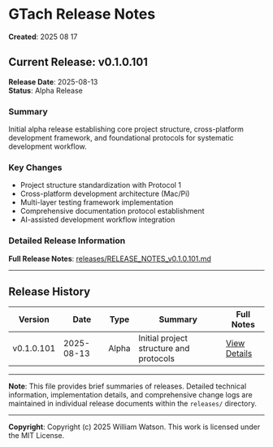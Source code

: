# GTach Release Notes

**Created**: 2025 08 17

## Current Release: v0.1.0.101

**Release Date**: 2025-08-13  
**Status**: Alpha Release

### Summary
Initial alpha release establishing core project structure, cross-platform development framework, and foundational protocols for systematic development workflow.

### Key Changes
- Project structure standardization with Protocol 1
- Cross-platform development architecture (Mac/Pi)
- Multi-layer testing framework implementation
- Comprehensive documentation protocol establishment
- AI-assisted development workflow integration

### Detailed Release Information
**Full Release Notes**: [releases/RELEASE_NOTES_v0.1.0.101.md](releases/RELEASE_NOTES_v0.1.0.101.md)

---

## Release History

| Version | Date | Type | Summary | Full Notes |
|---------|------|------|---------|------------|
| v0.1.0.101 | 2025-08-13 | Alpha | Initial project structure and protocols | [View Details](releases/RELEASE_NOTES_v0.1.0.101.md) |

---

**Note**: This file provides brief summaries of releases. Detailed technical information, implementation details, and comprehensive change logs are maintained in individual release documents within the `releases/` directory.

---

**Copyright**: Copyright (c) 2025 William Watson. This work is licensed under the MIT License.
